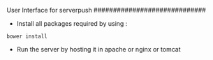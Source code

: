 User Interface for serverpush
#############################

- Install all packages required by using :
```
bower install
```
- Run the server by hosting it in apache or nginx or tomcat
